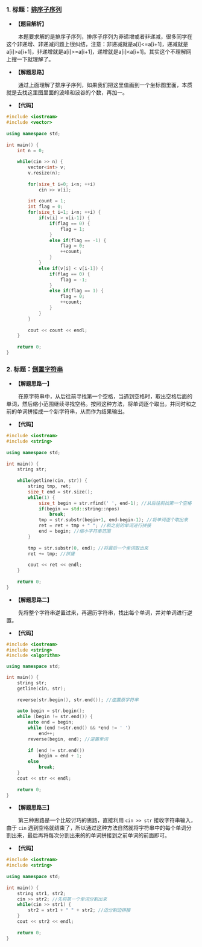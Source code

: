 ### 1. 标题：[排序子序列](https://www.nowcoder.com/questionTerminal/2d3f6ddd82da445d804c95db22dcc471?orderByHotValue=1&page=1&onlyReference=false)
- **【题目解析】**<br>

&#160; &#160; &#160; &#160; 本题要求解的是排序子序列，排序子序列为非递增或者非递减，很多同学在这个非递增、非递减问题上很纠结，注意：非递减就是a[i]<=a[i+1]，递减就是a[i]>a[i+1]，非递增就是a[i]>=a[i+1]，递增就是a[i]<a[i+1]。其实这个不理解网上搜一下就理解了。<br>

- **【解题思路】**<br>

&#160; &#160; &#160; &#160; 通过上面理解了排序子序列，如果我们把这里值画到一个坐标图里面，本质就是去找这里图里面的波峰和波谷的个数，再加一。<br>

- **【代码】**<br>
```c++
#include <iostream>
#include <vector>
 
using namespace std;
 
int main() {
    int n = 0;
     
    while(cin >> n) {
        vector<int> v;
        v.resize(n);
         
        for(size_t i=0; i<n; ++i)
            cin >> v[i];
         
        int count = 1;
        int flag = 0;
        for(size_t i=1; i<n; ++i) {
            if(v[i] > v[i-1]) {
                if(flag == 0) {
                    flag = 1;
                }
                else if(flag == -1) {
                    flag = 0;
                    ++count;
                }
            }
            else if(v[i] < v[i-1]) {
                if(flag == 0) {
                    flag = -1;
                }
                else if(flag == 1) {
                    flag = 0;
                    ++count;
                }
            }
        }
         
        cout << count << endl;
    }
     
    return 0;
}
```

### 2. 标题：[倒置字符串](https://www.nowcoder.com/practice/ee5de2e7c45a46a090c1ced2fdc62355?tpId=85&&tqId=29867&rp=1&ru=/activity/oj&qru=/ta/2017test/question-ranking)
- **【解题思路一】**<br>

&#160; &#160; &#160; &#160; 在原字符串中，从后往前寻找第一个空格，当遇到空格时，取出空格后面的单词，然后缩小范围继续寻找空格。按照这种方法，将单词逐个取出，并同时和之前的单词拼接成一个新字符串，从而作为结果输出。<br>

- **【代码】**<br>
```c++
#include <iostream>
#include <string>
 
using namespace std;
 
int main() {
    string str;
     
    while(getline(cin, str)) {
        string tmp, ret;
        size_t end = str.size();
        while(1) {
            size_t begin = str.rfind(' ', end-1); //从后往前找第一个空格
            if(begin == std::string::npos)
             	break;
            tmp = str.substr(begin+1, end-begin-1); //将单词逐个取出来
            ret = ret + tmp + " "; //和之前的单词进行拼接
            end = begin; //缩小字符串范围
        }
         
        tmp = str.substr(0, end); //将最后一个单词取出来
        ret += tmp; //拼接
         
        cout << ret << endl;
    }
     
    return 0;
}
```

- **【解题思路二】**<br>

&#160; &#160; &#160; &#160; 先将整个字符串逆置过来，再遍历字符串，找出每个单词，并对单词进行逆置。

- **【代码】**<br>
```c++
#include <iostream>
#include <string>
#include <algorithm>

using namespace std;

int main() {
	string str;
	getline(cin, str);
	
	reverse(str.begin(), str.end()); //逆置原字符串
	
	auto begin = str.begin();
	while (begin != str.end()) {
		auto end = begin;
		while (end !=str.end() && *end != ' ')
			end++;
		reverse(begin, end); //逆置单词
		
		if (end != str.end())
			begin = end + 1;
		else
			break;
	}
	cout << str << endl;
	
	return 0;
}
```

- **【解题思路三】**<br>

&#160; &#160; &#160; &#160; 第三种思路是一个比较讨巧的思路，直接利用 `cin >> str` 接收字符串输入，由于 `cin` 遇到空格就结束了，所以通过这种方法自然就将字符串中的每个单词分割出来，最后再将每次分割出来的的单词拼接到之前单词的前面即可。<br>

- **【代码】**<br>
```c++
#include <iostream>
#include <string>
 
using namespace std;
 
int main() {
    string str1, str2;
    cin >> str2; //先将第一个单词分割出来
    while(cin >> str1) {
        str2 = str1 + " " + str2; //边分割边拼接
    }
    cout << str2 << endl;
    
    return 0;
}
```
